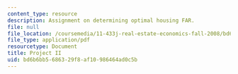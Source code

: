 ```yaml
---
content_type: resource
description: Assignment on determining optimal housing FAR.
file: null
file_location: /coursemedia/11-433j-real-estate-economics-fall-2008/bd6b6bb5686329f8af10986464ad0c5b_ps2_08.pdf
file_type: application/pdf
resourcetype: Document
title: Project II
uid: bd6b6bb5-6863-29f8-af10-986464ad0c5b
---
```

